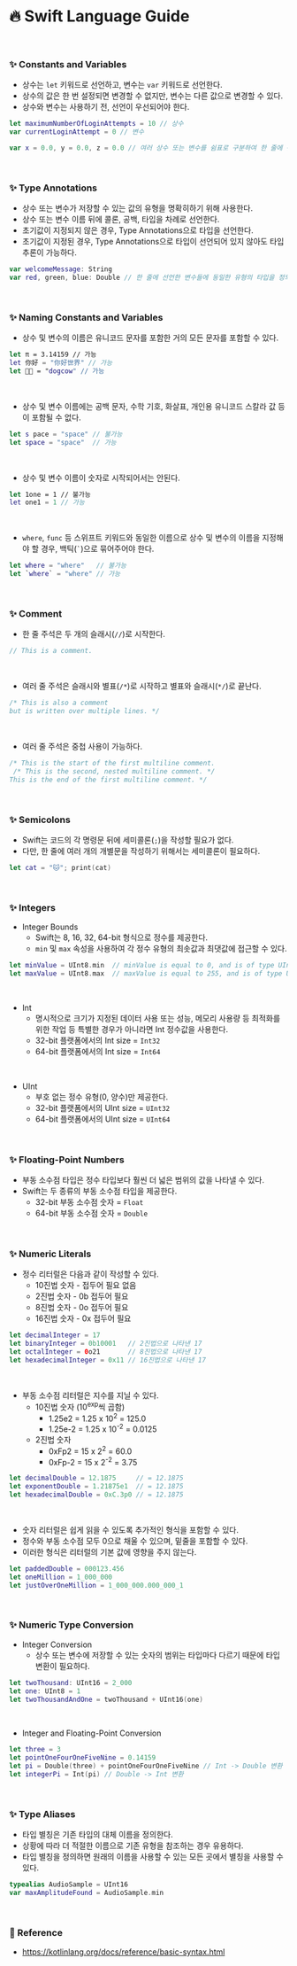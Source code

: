 # :fire: Swift Language Guide
<br>

### :sparkles: Constants and Variables
* 상수는 `let` 키워드로 선언하고, 변수는 `var` 키워드로 선언한다.
* 상수의 값은 한 번 설정되면 변경할 수 없지만, 변수는 다른 값으로 변경할 수 있다.
* 상수와 변수는 사용하기 전, 선언이 우선되어야 한다.
```swift
let maximumNumberOfLoginAttempts = 10 // 상수
var currentLoginAttempt = 0 // 변수

var x = 0.0, y = 0.0, z = 0.0 // 여러 상수 또는 변수를 쉼표로 구분하여 한 줄에 선언할 수 있다.
```
<br>

### :sparkles: Type Annotations
* 상수 또는 변수가 저장할 수 있는 값의 유형을 명확히하기 위해 사용한다.
* 상수 또는 변수 이름 뒤에 콜론, 공백, 타입을 차례로 선언한다.
* 초기값이 지정되지 않은 경우, Type Annotations으로 타입을 선언한다.
* 초기값이 지정된 경우, Type Annotations으로 타입이 선언되어 있지 않아도 타입 추론이 가능하다.
```swift
var welcomeMessage: String
var red, green, blue: Double // 한 줄에 선언한 변수들에 동일한 유형의 타입을 정의할 수 있다.
```
<br>

### :sparkles: Naming Constants and Variables
* 상수 및 변수의 이름은 유니코드 문자를 포함한 거의 모든 문자를 포함할 수 있다.
```swift
let π = 3.14159 // 가능
let 你好 = "你好世界" // 가능
let 🐶🐮 = "dogcow" // 가능
```
<br>

* 상수 및 변수 이름에는 공백 문자, 수학 기호, 화살표, 개인용 유니코드 스칼라 값 등이 포함될 수 없다.
```swift
let s pace = "space" // 불가능
let space = "space"  // 가능
```
<br>

* 상수 및 변수 이름이 숫자로 시작되어서는 안된다.
```swift
let 1one = 1 // 불가능
let one1 = 1 // 가능
```
<br>

* `where`, `func` 등 스위프트 키워드와 동일한 이름으로 상수 및 변수의 이름을 지정해야 할 경우, 백틱(<code>`</code>)으로 묶어주어야 한다.
```swift
let where = "where"   // 불가능
let `where` = "where" // 가능
```
<br>

### :sparkles: Comment
* 한 줄 주석은 두 개의 슬래시(`//`)로 시작한다.
```swift
// This is a comment.
```
<br>

* 여러 줄 주석은 슬래시와 별표(`/*`)로 시작하고 별표와 슬래시(`*/`)로 끝난다.
```swift
/* This is also a comment
but is written over multiple lines. */
```
<br>

* 여러 줄 주석은 중첩 사용이 가능하다.
```swift
/* This is the start of the first multiline comment.
 /* This is the second, nested multiline comment. */
This is the end of the first multiline comment. */
```
<br>

### :sparkles: Semicolons
* Swift는 코드의 각 명령문 뒤에 세미콜론(`;`)을 작성할 필요가 없다.
* 다만, 한 줄에 여러 개의 개별문을 작성하기 위해서는 세미콜론이 필요하다.
```swift
let cat = "🐱"; print(cat)
```
<br>

### :sparkles: Integers
* Integer Bounds
  * Swift는 8, 16, 32, 64-bit 형식으로 정수를 제공한다.
  * `min` 및 `max` 속성을 사용하여 각 정수 유형의 최솟값과 최댓값에 접근할 수 있다.
```swift
let minValue = UInt8.min  // minValue is equal to 0, and is of type UInt8
let maxValue = UInt8.max  // maxValue is equal to 255, and is of type UInt8
```
<br>

* Int
  * 명시적으로 크기가 지정된 데이터 사용 또는 성능, 메모리 사용량 등 최적화를 위한 작업 등 특별한 경우가 아니라면 Int 정수값을 사용한다.
  * 32-bit 플랫폼에서의 Int size = `Int32`
  * 64-bit 플랫폼에서의 Int size = `Int64`
<br>

* UInt
  * 부호 없는 정수 유형(0, 양수)만 제공한다.
  * 32-bit 플랫폼에서의 UInt size = `UInt32`
  * 64-bit 플랫폼에서의 UInt size = `UInt64`
<br>

### :sparkles: Floating-Point Numbers
* 부동 소수점 타입은 정수 타입보다 훨씬 더 넓은 범위의 값을 나타낼 수 있다.
* Swift는 두 종류의 부동 소수점 타입을 제공한다.
  * 32-bit 부동 소수점 숫자 = `Float`
  * 64-bit 부동 소수점 숫자 = `Double`
<br>

### :sparkles: Numeric Literals
* 정수 리터럴은 다음과 같이 작성할 수 있다.
  * 10진법 숫자 - 접두어 필요 없음
  * 2진법 숫자 - 0b 접두어 필요
  * 8진법 숫자 - 0o 접두어 필요
  * 16진법 숫자 - 0x 접두어 필요
```swift
let decimalInteger = 17
let binaryInteger = 0b10001   // 2진법으로 나타낸 17
let octalInteger = 0o21       // 8진법으로 나타낸 17
let hexadecimalInteger = 0x11 // 16진법으로 나타낸 17
```
<br>

* 부동 소수점 리터럴은 지수를 지닐 수 있다.
  * 10진법 숫자 (10<sup>exp</sup>씩 곱함)
    * 1.25e2 = 1.25 x 10<sup>2</sup> = 125.0
    * 1.25e-2 = 1.25 x 10<sup>-2</sup> = 0.0125
  * 2진법 숫자
    * 0xFp2 = 15 x 2<sup>2</sup> = 60.0
    * 0xFp-2 = 15 x 2<sup>-2</sup> = 3.75
```swift
let decimalDouble = 12.1875     // = 12.1875
let exponentDouble = 1.21875e1  // = 12.1875
let hexadecimalDouble = 0xC.3p0 // = 12.1875
```
<br>

* 숫자 리터럴은 쉽게 읽을 수 있도록 추가적인 형식을 포함할 수 있다.
* 정수와 부동 소수점 모두 0으로 채울 수 있으며, 밑줄을 포함할 수 있다.
* 이러한 형식은 리터럴의 기본 값에 영향을 주지 않는다.
```swift
let paddedDouble = 000123.456
let oneMillion = 1_000_000
let justOverOneMillion = 1_000_000.000_000_1
```
<br>

### :sparkles: Numeric Type Conversion
* Integer Conversion
  * 상수 또는 변수에 저장할 수 있는 숫자의 범위는 타입마다 다르기 때문에 타입 변환이 필요하다.
```swift
let twoThousand: UInt16 = 2_000
let one: UInt8 = 1
let twoThousandAndOne = twoThousand + UInt16(one)
```
<br>

* Integer and Floating-Point Conversion
```swift
let three = 3
let pointOneFourOneFiveNine = 0.14159
let pi = Double(three) + pointOneFourOneFiveNine // Int -> Double 변환
let integerPi = Int(pi) // Double -> Int 변환
```
<br>

### :sparkles: Type Aliases
* 타입 별칭은 기존 타입의 대체 이름을 정의한다.
* 상황에 따라 더 적절한 이름으로 기존 유형을 참조하는 경우 유용하다.
* 타입 별칭을 정의하면 원래의 이름을 사용할 수 있는 모든 곳에서 별칭을 사용할 수 있다.
```swift
typealias AudioSample = UInt16
var maxAmplitudeFound = AudioSample.min
```
<br>


### :memo: Reference
* https://kotlinlang.org/docs/reference/basic-syntax.html
